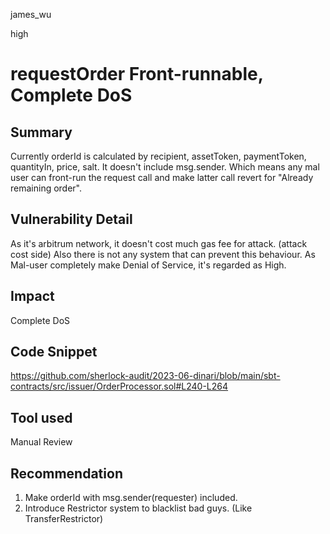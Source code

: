james_wu

high

# requestOrder Front-runnable, Complete DoS


## Summary
Currently orderId is calculated by recipient, assetToken, paymentToken, quantityIn, price, salt. It doesn't include msg.sender.
Which means any mal user can front-run the request call and make latter call revert for "Already remaining order".


## Vulnerability Detail
As it's arbitrum network, it doesn't cost much gas fee for attack. (attack cost side)
Also there is not any system that can prevent this behaviour.
As Mal-user completely make Denial of Service, it's regarded as High.

## Impact
Complete DoS

## Code Snippet
https://github.com/sherlock-audit/2023-06-dinari/blob/main/sbt-contracts/src/issuer/OrderProcessor.sol#L240-L264

## Tool used

Manual Review

## Recommendation
1. Make orderId with msg.sender(requester) included.
2. Introduce Restrictor system to blacklist bad guys. (Like TransferRestrictor) 

